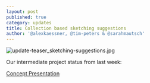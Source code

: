 ```yaml
---
layout: post
published: true
category: updates
title: Collection based sketching suggestions
author: '@alexkaessner, @tim-peters & @sarahmautsch'
---
```

![update-teaser_sketching-suggestions.jpg]({{site.baseurl}}/assets/update-teaser_sketching-suggestions.jpg)

Our intermediate project status from last week:

[Concept Presentation]({{site.baseurl}}/assets/first-project-overview/update_sketching-suggestions.pdf)